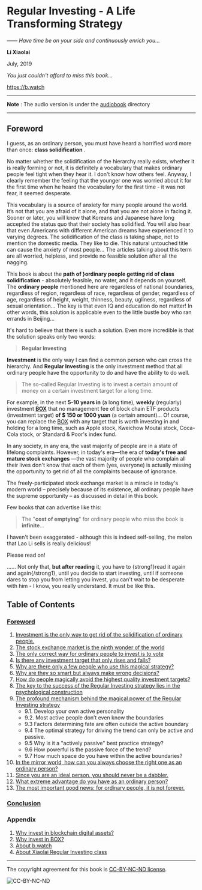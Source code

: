 # Regular Investing - A Life Transforming Strategy

*—— Have time be on your side and continuously enrich you...*

**Li Xiaolai**

July, 2019

*You just couldn't afford to miss this book...*

https://b.watch

---

**Note** : The audio version is under the [audiobook](audiobook/) directory

---

## Foreword

I guess, as an ordinary person, you must have heard a horrified word more than once: **class solidification** .

No matter whether the solidification of the hierarchy really exists, whether it is really forming or not, it is definitely a vocabulary that makes ordinary people feel tight when they hear it. I don't know how others feel. Anyway, I clearly remember the feeling that the younger one was worried about it for the first time when he heard the vocabulary for the first time - it was not fear, it seemed desperate.

This vocabulary is a source of anxiety for many people around the world. It’s not that you are afraid of it alone, and that you are not alone in facing it. Sooner or later, you will know that Koreans and Japanese have long accepted the status quo that their society has solidified. You will also hear that even Americans with different American dreams have experienced it to varying degrees. The solidification of the class is taking shape, not to mention the domestic media. They like to die. This natural untouched title can cause the anxiety of most people... The articles talking about this term are all worried, helpless, and provide no feasible solution after all the nagging.

This book is about the **path of }ordinary people getting rid of class solidification** - absolutely feasible, no water, and it depends on yourself. The **ordinary people** mentioned here are regardless of national boundaries, regardless of region, regardless of race, regardless of gender, regardless of age, regardless of height, weight, thinness, beauty, ugliness, regardless of sexual orientation... The key is that even IQ and education do not matter! In other words, this solution is applicable even to the little bustle boy who ran errands in Beijing...

It's hard to believe that there is such a solution. Even more incredible is that the solution speaks only two words:

> **Regular Investing**

**Investment** is the only way I can find a common person who can cross the hierarchy. And **Regular Investing** is the only investment method that all ordinary people have the opportunity to do and have the ability to do well.

> The so-called Regular Investing is to invest a certain amount of money on a certain investment target for a long time.

For example, in the next **5-10 years in** (a long time), **weekly** (regularly) investment **[BOX](https://b.watch)** that no management fee of block chain ETF products (investment target) **of $ 150 or 1000 yuan** (a certain amount)... Of course, you can replace the [BOX](https://b.watch) with any target that is worth investing in and holding for a long time, such as Apple stock, Kweichow Moutai stock, Coca-Cola stock, or Standard & Poor's index fund.

In any society, in any era, the vast majority of people are in a state of lifelong complaints. However, in today's era—the era of **today's free and mature stock exchanges** —the vast majority of people who complain all their lives don't know that each of them (yes, everyone) is actually missing the opportunity to get rid of all the complaints because of ignorance.

The freely-participated stock exchange market is a miracle in today's modern world – precisely because of its existence, all ordinary people have the supreme opportunity – as discussed in detail in this book.

Few books that can advertise like this:

> The "**cost of emptying**" for ordinary people who miss the book is **infinite**...

I haven't been exaggerated - although this is indeed self-selling, the melon that Lao Li sells is really delicious!

Please read on!

...... Not only that, **but after reading** it, you have to {strong1}read it again and again{/strong1}, until you decide to start investing, until if someone dares to stop you from letting you invest, you can't wait to be desperate with him - I know, you really understand. It must be like this.

## Table of Contents

### [Foreword](README.md)

1. [Investment is the only way to get rid of the solidification of ordinary people.](CHAPTER.01.md)
2. [The stock exchange market is the ninth wonder of the world](CHAPTER.02.md)
3. [The only correct way for ordinary people to invest is to vote](CHAPTER.03.md)
4. [Is there any investment target that only rises and falls?](CHAPTER.04.md)
5. [Why are there only a few people who use this magical strategy?](CHAPTER.05.md)
6. [Why are they so smart but always make wrong decisions?](CHAPTER.06.md)
7. [How do people magically avoid the highest quality investment targets?](CHAPTER.07.md)
8. [The key to the success of the Regular Investing strategy lies in the psychological construction](CHAPTER.08.md)
9. [The profound mechanism behind the magical power of the Regular Investing strategy](CHAPTER.09.1.md)
    - 9.1. Develop your own active personality
    - 9.2. Most active people don’t even know the boundaries
    - 9.3 Factors determining fate are often outside the active boundary
    - 9.4 The optimal strategy for driving the trend can only be active and passive.
    - 9.5 Why is it a "actively passive" best practice strategy?
    - 9.6 How powerful is the passive force of the trend?
    - 9.7 How much space do you have within the active boundaries?
10. [In the mirror world, how can you always choose the right one as an ordinary person?](CHAPTER.10.md)
11. [Since you are an ideal person, you should never be a dabbler.](CHAPTER.11.md)
12. [What extreme advantage do you have as an ordinary person?](CHAPTER.12.md)
13. [The most important good news: for ordinary people, it is not forever.](CHAPTER.13.md)

### [Conclusion](Finale.md)

### Appendix

1. [Why invest in blockchain digital assets?](Z-Appendix.01.md)
2. [Why invest in BOX?](Z-Appendix.02.md)
3. [About b.watch](Z-Appendix.03.md)
4. [About Xiaolai Regular Investing class](Z-Appendix.04.md)

---

The copyright agreement for this book is [CC-BY-NC-ND license](https://creativecommons.org/licenses/by-nc-nd/3.0/deed.zh).

![CC-BY-NC-ND](../images/CC-BY-NC-ND.png?raw=true)
